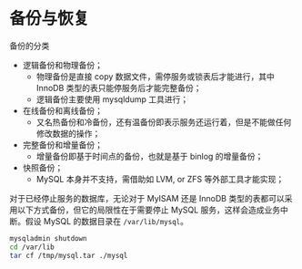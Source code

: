 # 备份与恢复

备份的分类

- 逻辑备份和物理备份；
  - 物理备份是直接 copy 数据文件，需停服务或锁表后才能进行，其中 InnoDB 类型的表只能停服务后才能完整备份；
  - 逻辑备份主要使用 mysqldump 工具进行；
- 在线备份和离线备份；
  - 又名热备份和冷备份，还有温备份即表示服务还运行着，但是不能做任何修改数据的操作；
- 完整备份和增量备份；
  - 增量备份即基于时间点的备份，也就是基于 binlog 的增量备份；
- 快照备份；
  - MySQL 本身并不支持，需借助如 LVM, or ZFS 等外部工具才能实现；

对于已经停止服务的数据库，无论对于 MyISAM 还是 InnoDB 类型的表都可以采用以下方式备份，但它的局限性在于需要停止 MySQL 服务，这样会造成业务中断。假设 MySQL 的数据目录在 `/var/lib/mysql`。

```sh
mysqladmin shutdown
cd /var/lib
tar cf /tmp/mysql.tar ./mysql
```

